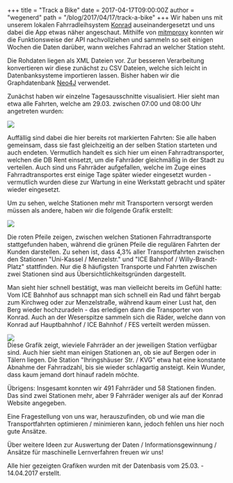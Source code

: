 +++
title = "Track a Bike"
date = 2017-04-17T09:00:00Z
author = "wegenerd"
path = "/blog/2017/04/17/track-a-bike"
+++
Wir haben uns mit unserem lokalen Fahrradleihsystem
[Konrad](http://www.konrad-kassel.de) auseinandergesetzt und uns dabei
die App etwas näher angeschaut. Mithilfe von
[mitmproxy](https://mitmproxy.org/) konnten wir die Funktionsweise der
API nachvollziehen und sammeln so seit einigen Wochen die Daten darüber,
wann welches Fahrrad an welcher Station steht.  
  
Die Rohdaten liegen als XML Dateien vor. Zur besseren Verarbeitung
konvertieren wir diese zunächst zu CSV Dateien, welche sich leicht in
Datenbanksysteme importieren lassen. Bisher haben wir die Graphdatenbank
[Neo4J](https://neo4j.com/) verwendet.  
  
Zunächst haben wir einzelne Tagesausschnitte visualisiert. Hier sieht
man etwa alle Fahrten, welche am 29.03. zwischen 07:00 und 08:00 Uhr
angetreten wurden:  
  
[![](https://flipdot.org/blog/uploads/track-a-bike_2017-03-29_07_00-2017-03-29_08_00.serendipityThumb.png)](https://flipdot.org/blog/uploads/track-a-bike_2017-03-29_07_00-2017-03-29_08_00.png)  
  
Auffällig sind dabei die hier bereits rot markierten Fahrten: Sie alle
haben gemeinsam, dass sie fast gleichzeitig an der selben Station
starteten und auch endeten. Vermutlich handelt es sich hier um einen
Fahrradtransporter, welchen die DB Rent einsetzt, um die Fahrräder
gleichmäßig in der Stadt zu verteilen. Auch sind uns Fahrräder
aufgefallen, welche im Zuge eines Fahrradtransportes erst einige Tage
später wieder eingesetzt wurden - vermutlich wurden diese zur Wartung
in eine Werkstatt gebracht und später wieder eingesetzt.  
  
Um zu sehen, welche Stationen mehr mit Transportern versorgt werden
müssen als andere, haben wir die folgende Grafik erstellt:  
  
[![](https://flipdot.org/blog/uploads/track-a-bike_popular.serendipityThumb.png)](https://flipdot.org/blog/uploads/track-a-bike_popular.png)  
  
Die roten Pfeile zeigen, zwischen welchen Stationen Fahrradtransporte
stattgefunden haben, während die grünen Pfeile die regulären Fahrten der
Kunden darstellen. Zu sehen ist, dass 4,3% aller Transportfahrten
zwischen den Stationen "Uni-Kassel / Menzelstr." und "ICE Bahnhof /
Willy-Brandt-Platz" stattfinden. Nur die 8 häufigsten Transporte und
Fahrten zwischen zwei Stationen sind aus Übersichtlichkeitsgründen
dargestellt.  
  
Man sieht hier schnell bestätigt, was man vielleicht bereits im Gefühl
hatte: Vom ICE Bahnhof aus schnappt man sich schnell ein Rad und fährt
bergab zum Kirchweg oder zur Menzelstraße, während kaum einer Lust hat,
den Berg wieder hochzuradeln - das erledigen dann die Transporter von
Konrad. Auch an der Weserspitze sammeln sich die Räder, welche dann von
Konrad auf Hauptbahnhof / ICE Bahnhof / FES verteilt werden müssen.  
  
[![](https://flipdot.org/blog/uploads/track-a-bike_timeline.serendipityThumb.png)](https://flipdot.org/blog/uploads/track-a-bike_timeline.png)  
Diese Grafik zeigt, wieviele Fahrräder an der jeweiligen Station
verfügbar sind. Auch hier sieht man einigen Stationen an, ob sie auf
Bergen oder in Tälern liegen. Die Station "Ihringshäuser Str. / KVG"
etwa hat eine konstante Abnahme der Fahrradzahl, bis sie wieder
schlagartig ansteigt. Kein Wunder, dass kaum jemand dort hinauf radeln
möchte.  
  
Übrigens: Insgesamt konnten wir 491 Fahrräder und 58 Stationen finden.
Das sind zwei Stationen mehr, aber 9 Fahrräder weniger als auf der
Konrad Website angegeben.  
  
Eine Fragestellung von uns war, herauszufinden, ob und wie man die
Transportfahrten optimieren / minimieren kann, jedoch fehlen uns hier
noch gute Ansätze.  
  
Über weitere Ideen zur Auswertung der Daten / Informationsgewinnung /
Ansätze für maschinelle Lernverfahren freuen wir uns\!  
  
Alle hier gezeigten Grafiken wurden mit der Datenbasis vom 25.03. -
14.04.2017 erstellt.
